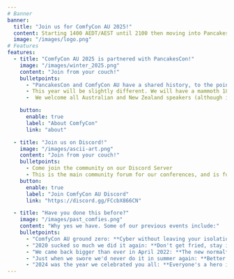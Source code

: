```yaml
---
# Banner
banner:
  title: "Join us for ComfyCon AU 2025!"
  content: Starting 1400 AEDT/AEST until 2100 then moving into PancakesCon!
  image: "/images/logo.png"
# Features
features:
  - title: "ComfyCon AU 2025 is partnered with PancakesCon!"
    image: "/images/winter_2025.png"
    content: "Join from your couch!"
    bulletpoints:
      - "PancakesCon and ComfyCon AU have a shared history, to the point that we are only days apart in age (PancakesCon being wiser of course). We both wanted to meet the need of COVID - a shared environment to have a casual conference, with people talking about things that interest them and the rest of the community. You can be at home, in your pyjamas, drinking a beer, and you are more than welcome."
      - This year will be slightly different. We will have a mammoth 18 hour conference, starting in Australia and New Zealand, and moving across the Pacific to the US, and into Europe. 
      -  We welcome all Australian and New Zealand speakers (although international speakers are welcome too if you want to stay up late!) to talk about Cyber Security, and Cyber Security Adjacent topics, close to their hearts.

    button:
      enable: true
      label: "About ComfyCon"
      link: "about"

  - title: "Join us on Discord!"
    image: "/images/ascii-art.png"
    content: "Join from your couch!"
    bulletpoints:
      - Come join the community on our Discord Server
      - This is the main community forum for our conferences, and is full of amazing people
    button:
      enable: true
      label: "Join ComfyCon AU Discord"
      link: "https://discord.gg/FCcbX866CN"

  - title: "Have you done this before?"
    image: "/images/past_comfies.png"
    content: "Why yes we have. Some of our previous events include:"
    bulletpoints:
      - "ComfyCon AU ground zero: **Cyber without leaving your isolation tank**."
      - "2020 sucked so much we did it again: **Don't get fried, stay inside**."
      - "We came back bigger than ever in April 2022: **The new normal**."
      - "Just when we swore we'd never do it in summer again: **Better together**."
      - "2024 was the year we celebrated you all: **Everyone's a hero in their own way**."
---
```

